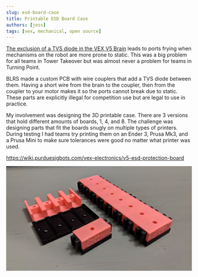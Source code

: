 ```yaml
---
slug: esd-board-case
title: Printable ESD Board Case
authors: [jess]
tags: [vex, mechanical, open source]
---
```


[The exclusion of a TVS diode in the VEX V5 Brain](https://wiki.purduesigbots.com/vex-electronics/vex-electronics/vex-v5-brain/v5-electronics-observations) leads to ports frying when mechanisms on the robot are more prone to static.  This was a big problem for all teams in Tower Takeover but was almost never a problem for teams in Turning Point.  

BLRS made a custom PCB with wire couplers that add a TVS diode between them.  Having a short wire from the brain to the coupler, then from the coupler to your motor makes it so the ports cannot break due to static.  These parts are explicitly illegal for competition use but are legal to use in practice.  

My involvement was designing the 3D printable case.  There are 3 versions that hold different amounts of boards,  1, 4, and 8.  The challenge was designing parts that fit the boards snugly on multiple types of printers.  During testing I had teams try printing them on an Ender 3, Prusa Mk3, and a Prusa Mini to make sure tolerances were good no matter what printer was used.  

https://wiki.purduesigbots.com/vex-electronics/v5-esd-protection-board

![](banner.jpg)
